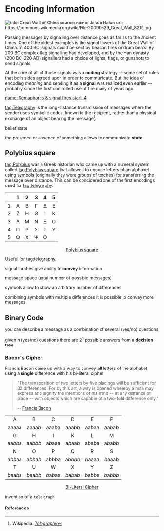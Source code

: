 # Encoding Information

![
    title: Great Wall of China
    source:
        name: Jakub Hałun
        url: https://commons.wikimedia.org/wiki/File:20090529_Great_Wall_8219.jpg
](https://upload.wikimedia.org/wikipedia/commons/3/33/20090529_Great_Wall_8219.jpg)

Passing messages by signalling over distance goes as far as to the ancient
times. One of the oldest examples is the signal towers of the Great Wall of
China. In 400 BC, signals could be sent by beacon fires or drum beats. By 200 BC
complex flag signalling had developed, and by the Han dynasty (200 BC–220 AD)
signallers had a choice of lights, flags, or gunshots to send signals.

At the core of all of those signals was a **coding** strategy -- some set of
rules that both sides agreed upon in order to communicate. But the idea of
encoding *meaning* and sending it as a **signal** was realized even earlier --
probably since the first controlled use of fire many of years ago.

[
    name: Semaphores & signal fires
    start: 4
](youtube://WrNDeYjcCJA)

[tag:Telegraphy](https://en.wikipedia.org/wiki/Telegraphy)
is the long-distance transmission of messages where the sender uses symbolic
codes, known to the recipient, rather than a physical exchange of an object
bearing the message[^2].

belief state

the presence or absence of something allows to communicate **state**

## Polybius square

[tag:Polybius](https://en.wikipedia.org/wiki/Polybius#Cryptography) was a Greek
historian who came up with a numeral system called
[tag:Polybius square](https://en.wikipedia.org/wiki/Polybius_square)
that allowed to encode letters of an alphabet using symbols (originally they
were groups of torches) for transferring the message over distance.
This can be concidered one of the first encodings used for
[tag:telegraphy](https://en.wikipedia.org/wiki/Telegraphy).

|       |   1   |   2   |   3   |   4   |   5   |
| :---: | :---: | :---: | :---: | :---: | :---: |
|   1   |   A   |   B   |   Γ   |   Δ   |   E   |
|   2   |   Z   |   H   |   Θ   |   I   |   K   |
|   3   |   Λ   |   M   |   N   |   Ξ   |   O   |
|   4   |   Π   |   P   |   Σ   |   T   |   Y   |
|   5   |   Φ   |   X   |   Ψ   |   Ω   |       |

<p style="text-align: center">
    <a href="https://en.wikipedia.org/wiki/Polybius_square" target="_blank">
        Polybius square
    </a>
</p>

<style>
    #polybius-square ~ .table-wrapper:nth-child(16) tr :first-child {
        font-weight: var(--table-head-font-weight);
        color: var(--strong-color);
        background: var(--base-background-color);
    }

    #polybius-square ~ .table-wrapper:nth-child(16) tr :not(:last-child) {
        border-right: 1px solid var(--table-cell-border-color);
    }
</style>

Useful for [tag:telegraphy](https://en.wikipedia.org/wiki/Telegraphy).

signal torches give ability to **convey** information

message space (total number of possible messages)

symbols allow to show an arbitrary number of differences

combining symbols with multiple differences it is possible to convey more
messages

## Binary Code

you can describe a message as a combination of several (yes/no) questions

given $n$ (yes/no) questions there are $2^n$ possible answers from a **decision
tree**

### Bacon's Cipher

Francis Bacon came up with a way to convey **all** letters of the alphabet using
a **single** difference with his bi-literal cipher

> "The transposition of two letters by five placings will be sufficient for 32
> differences. For by this art, a way is opened whereby a man may express and
> signify the intentions of his mind -- at any distance of place -- with objects
> which are capable of a two-fold difference only."
>
> -- [Francis Bacon](https://en.wikipedia.org/wiki/Francis_Bacon)

|           |           |           |             |           |           |
| :-------: | :-------: | :-------: | :---------: | :-------: | :-------: |
|     A     |     B     |     C     |      D      |     E     |     F     |
|   aaaaa   |  aaaa*b*  |  aaa*b*a  |   aaa*bb*   |  aa*b*aa  | aa*b*a*b* |
|     G     |     H     |     I     |      K      |     L     |     M     |
|  aa*bb*a  |  aa*bbb*  |  a*b*aaa  |  a*b*aa*b*  | a*b*a*b*a | a*b*a*bb* |
|     N     |     O     |     P     |      Q      |     R     |     S     |
|  a*bb*aa  | a*bb*a*b* |  a*bbb*a  |   a*bbbb*   |  *b*aaaa  | *b*aaa*b* |
|     T     |     U     |     W     |      X      |     Y     |     Z     |
| *b*aa*b*a | *b*aa*bb* | *b*a*b*aa | *b*a*b*a*b* | *b*a*bb*a | *b*a*bbb* |

<p style="text-align: center">
    <a href="https://en.wikipedia.org/wiki/Bacon%27s_cipher" target="_blank">
        Bi-Literal Cipher
    </a>
</p>

<style>
    .table-wrapper em {
        font-style: initial;
        /* background-color: var(--primary-color); */
        /* color: white; */
        /* color: black; */
        border-bottom: 1px solid var(--primary-color);
        /* text-decoration: underline;
        text-decoration-thickness: 2px;
        text-decoration-color: var(--primary-complementary-color); */
    }

    .table-wrapper tbody tr:nth-child(even) {
        /* text-decoration: underline;
        text-decoration-thickness: 2px; */
        /* border-bottom: 2px solid var(--base-color); */
        /* background-color: var(--primary-color);
        color: black; */
    }
</style>

invention of a `tele` `graph`

#### References

[^1]: Wikipedia. [_Code_](https://en.wikipedia.org/wiki/Code)

[^2]: Wikipedia. [_Telegraphy_](https://en.wikipedia.org/wiki/Telegraphy)

[^Video 1]: Art of the Problem. _Information Theory part 3: What is coding theory?_
[tag.image/youtube:Open Playlist](https://www.youtube.com/playlist?list=PLbg3ZX2pWlgKDVFNwn9B63UhYJVIerzHL)

[^Video 2]: Art of the Problem. _Information Theory part 4: Semaphores & signal fires_
[tag.image/youtube:Open Playlist](https://www.youtube.com/playlist?list=PLbg3ZX2pWlgKDVFNwn9B63UhYJVIerzHL)
